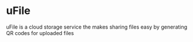 # uFile
uFile is a cloud storage service the makes sharing files easy by generating QR codes for uploaded files 